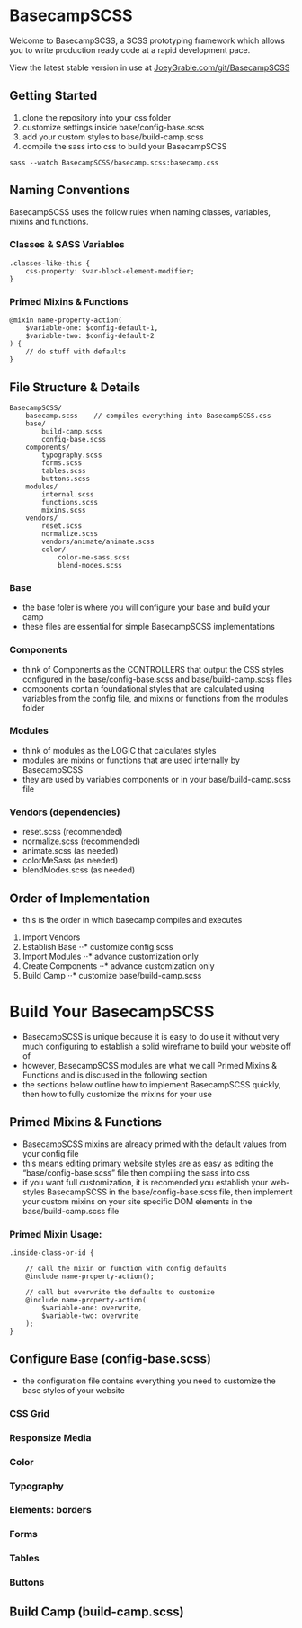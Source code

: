 # BasecampSCSS

Welcome to BasecampSCSS, a SCSS prototyping framework which allows you to write production ready code at a rapid development pace.

View the latest stable version in use at [JoeyGrable.com/git/BasecampSCSS](http://joeygrable.com/git/BasecampSCSS/)



## Getting Started

1. clone the repository into your css folder
2. customize settings inside base/config-base.scss
3. add your custom styles to base/build-camp.scss
4. compile the sass into css to build your BasecampSCSS

```
sass --watch BasecampSCSS/basecamp.scss:basecamp.css
```



## Naming Conventions

BasecampSCSS uses the follow rules when naming classes, variables, mixins and functions.



### Classes & SASS Variables

```
.classes-like-this {
    css-property: $var-block-element-modifier;
}

```



### Primed Mixins & Functions


```
@mixin name-property-action(
    $variable-one: $config-default-1,
    $variable-two: $config-default-2
) {
    // do stuff with defaults
}

```



## File Structure & Details

```
BasecampSCSS/
    basecamp.scss    // compiles everything into BasecampSCSS.css
    base/
        build-camp.scss
        config-base.scss
    components/
        typography.scss
        forms.scss
        tables.scss
        buttons.scss
    modules/
        internal.scss
        functions.scss
        mixins.scss
    vendors/
        reset.scss
        normalize.scss
        vendors/animate/animate.scss
        color/
            color-me-sass.scss
            blend-modes.scss
```



### Base

- the base foler is where you will configure your base and build your camp
- these files are essential for simple BasecampSCSS implementations



### Components

- think of Components as the CONTROLLERS that output the CSS styles configured in the base/config-base.scss and base/build-camp.scss files
- components contain foundational styles that are calculated using variables from the config file, and mixins or functions from the modules folder



### Modules

- think of modules as the LOGIC that calculates styles
- modules are mixins or functions that are used internally by BasecampSCSS
- they are used by variables components or in your base/build-camp.scss file



### Vendors (dependencies)

- reset.scss        (recommended)
- normalize.scss    (recommended)
- animate.scss      (as needed)
- colorMeSass       (as needed)
- blendModes.scss   (as needed)



## Order of Implementation

- this is the order in which basecamp compiles and executes

1. Import Vendors
2. Establish Base
⋅⋅* customize config.scss
3. Import Modules
⋅⋅* advance customization only
4. Create Components
⋅⋅* advance customization only
5. Build Camp
⋅⋅* customize base/build-camp.scss



# Build Your BasecampSCSS

- BasecampSCSS is unique because it is easy to do use it without very much configuring to establish a solid wireframe to build your website off of
- however, BasecampSCSS modules are what we call Primed Mixins & Functions and is discused in the following section
- the sections below outline how to implement BasecampSCSS quickly, then how to fully customize the mixins for your use



## Primed Mixins & Functions

- BasecampSCSS mixins are already primed with the default values from your config file
- this means editing primary website styles are as easy as editing the “base/config-base.scss” file then compiling the sass into css
- if you want full customization, it is recomended you establish your web-styles BasecampSCSS in the base/config-base.scss file, then implement your custom mixins on your site specific DOM elements in the base/build-camp.scss file



### Primed Mixin Usage:


```
.inside-class-or-id {

    // call the mixin or function with config defaults
    @include name-property-action();

    // call but overwrite the defaults to customize
    @include name-property-action(
        $variable-one: overwrite,
        $variable-two: overwrite
    );
}

```



## Configure Base (config-base.scss)

- the configuration file contains everything you need to customize the base styles of your website



###  CSS Grid

### Responsize Media

### Color

### Typography

### Elements: borders

### Forms

### Tables

### Buttons



## Build Camp (build-camp.scss)


